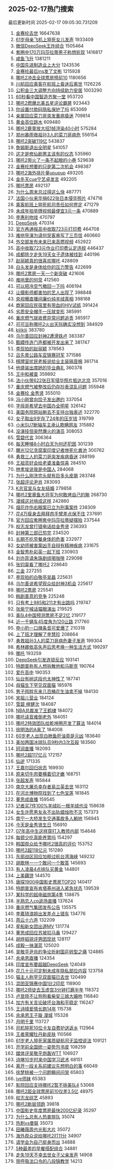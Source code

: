 ## 2025-02-17热门搜索 
最后更新时间 2025-02-17 09:05:30.731209 
1. [金赛纶去世](https://s.weibo.com/weibo?q=%23%E9%87%91%E8%B5%9B%E7%BA%B6%E5%8E%BB%E4%B8%96%23&t=31&band_rank=1&Refer=top) 16647638
1. [61岁母亲飞机上猝死女儿发声](https://s.weibo.com/weibo?q=%2361%E5%B2%81%E6%AF%8D%E4%BA%B2%E9%A3%9E%E6%9C%BA%E4%B8%8A%E7%8C%9D%E6%AD%BB%E5%A5%B3%E5%84%BF%E5%8F%91%E5%A3%B0%23&t=31&band_rank=1&Refer=top) 1933409
1. [微信DeepSeek王炸组合](https://s.weibo.com/weibo?q=%23%E5%BE%AE%E4%BF%A1DeepSeek%E7%8E%8B%E7%82%B8%E7%BB%84%E5%90%88%23&t=31&band_rank=2&Refer=top) 1505464
1. [套圈中170万玛莎拉蒂男子称想折现](https://s.weibo.com/weibo?q=%23%E5%A5%97%E5%9C%88%E4%B8%AD170%E4%B8%87%E7%8E%9B%E8%8E%8E%E6%8B%89%E8%92%82%E7%94%B7%E5%AD%90%E7%A7%B0%E6%83%B3%E6%8A%98%E7%8E%B0%23&t=31&band_rank=1&Refer=top) 1416817
1. [咸鱼飞升](https://s.weibo.com/weibo?q=%E5%92%B8%E9%B1%BC%E9%A3%9E%E5%8D%87&t=31&band_rank=2&Refer=top) 1381211
1. [中国先进制造业上大分](https://s.weibo.com/weibo?q=%23%E4%B8%AD%E5%9B%BD%E5%85%88%E8%BF%9B%E5%88%B6%E9%80%A0%E4%B8%9A%E4%B8%8A%E5%A4%A7%E5%88%86%23&t=31&band_rank=3&Refer=top) 1243536
1. [金赛纶最后ins发了文彬](https://s.weibo.com/weibo?q=%23%E9%87%91%E8%B5%9B%E7%BA%B6%E6%9C%80%E5%90%8Eins%E5%8F%91%E4%BA%86%E6%96%87%E5%BD%AC%23&t=31&band_rank=1&Refer=top) 1215928
1. [哪吒2冲击全球票房榜前10](https://s.weibo.com/weibo?q=%23%E5%93%AA%E5%90%922%E5%86%B2%E5%87%BB%E5%85%A8%E7%90%83%E7%A5%A8%E6%88%BF%E6%A6%9C%E5%89%8D10%23&t=31&band_rank=4&Refer=top) 1180656
1. [川航回应乘客在航班上昏迷后离世](https://s.weibo.com/weibo?q=%23%E5%B7%9D%E8%88%AA%E5%9B%9E%E5%BA%94%E4%B9%98%E5%AE%A2%E5%9C%A8%E8%88%AA%E7%8F%AD%E4%B8%8A%E6%98%8F%E8%BF%B7%E5%90%8E%E7%A6%BB%E4%B8%96%23&t=31&band_rank=2&Refer=top) 1126226
1. [公积金三大调整方向持续助力安居](https://s.weibo.com/weibo?q=%23%E5%85%AC%E7%A7%AF%E9%87%91%E4%B8%89%E5%A4%A7%E8%B0%83%E6%95%B4%E6%96%B9%E5%90%91%E6%8C%81%E7%BB%AD%E5%8A%A9%E5%8A%9B%E5%AE%89%E5%B1%85%23&t=31&band_rank=5&Refer=top) 1003290
1. [60秒看中国智造齐聚一堂](https://s.weibo.com/weibo?q=%2360%E7%A7%92%E7%9C%8B%E4%B8%AD%E5%9B%BD%E6%99%BA%E9%80%A0%E9%BD%90%E8%81%9A%E4%B8%80%E5%A0%82%23&t=31&band_rank=3&Refer=top) 953720
1. [哪吒2燃爆北美五星评论霸屏](https://s.weibo.com/weibo?q=%23%E5%93%AA%E5%90%922%E7%87%83%E7%88%86%E5%8C%97%E7%BE%8E%E4%BA%94%E6%98%9F%E8%AF%84%E8%AE%BA%E9%9C%B8%E5%B1%8F%23&t=31&band_rank=4&Refer=top) 923443
1. [你设置付款码隐私保护了吗](https://s.weibo.com/weibo?q=%23%E4%BD%A0%E8%AE%BE%E7%BD%AE%E4%BB%98%E6%AC%BE%E7%A0%81%E9%9A%90%E7%A7%81%E4%BF%9D%E6%8A%A4%E4%BA%86%E5%90%97%23&t=31&band_rank=5&Refer=top) 853069
1. [亲属回应菜刀哥突发重病昏迷](https://s.weibo.com/weibo?q=%23%E4%BA%B2%E5%B1%9E%E5%9B%9E%E5%BA%94%E8%8F%9C%E5%88%80%E5%93%A5%E7%AA%81%E5%8F%91%E9%87%8D%E7%97%85%E6%98%8F%E8%BF%B7%23&t=31&band_rank=4&Refer=top) 709814
1. [黄金高位跳水](https://s.weibo.com/weibo?q=%23%E9%BB%84%E9%87%91%E9%AB%98%E4%BD%8D%E8%B7%B3%E6%B0%B4%23&t=31&band_rank=5&Refer=top) 609480
1. [哪吒2鹿童放大招1帧渲染40小时](https://s.weibo.com/weibo?q=%23%E5%93%AA%E5%90%922%E9%B9%BF%E7%AB%A5%E6%94%BE%E5%A4%A7%E6%8B%9B1%E5%B8%A7%E6%B8%B2%E6%9F%9340%E5%B0%8F%E6%97%B6%23&t=31&band_rank=6&Refer=top) 575284
1. [郑州暴雨救祖孙3人的菜刀哥病危](https://s.weibo.com/weibo?q=%23%E9%83%91%E5%B7%9E%E6%9A%B4%E9%9B%A8%E6%95%91%E7%A5%96%E5%AD%993%E4%BA%BA%E7%9A%84%E8%8F%9C%E5%88%80%E5%93%A5%E7%97%85%E5%8D%B1%23&t=31&band_rank=6&Refer=top) 556154
1. [哪吒2突破119亿](https://s.weibo.com/weibo?q=%23%E5%93%AA%E5%90%922%E7%AA%81%E7%A0%B4119%E4%BA%BF%23&t=31&band_rank=7&Refer=top) 543837
1. [詹姆斯退出全明星](https://s.weibo.com/weibo?q=%23%E8%A9%B9%E5%A7%86%E6%96%AF%E9%80%80%E5%87%BA%E5%85%A8%E6%98%8E%E6%98%9F%23&t=31&band_rank=5&Refer=top) 541057
1. [这才是修仙剧男主该有的仪态](https://s.weibo.com/weibo?q=%E8%BF%99%E6%89%8D%E6%98%AF%E4%BF%AE%E4%BB%99%E5%89%A7%E7%94%B7%E4%B8%BB%E8%AF%A5%E6%9C%89%E7%9A%84%E4%BB%AA%E6%80%81&t=31&band_rank=8&Refer=top) 535960
1. [哪吒2带火了一条不起眼的小巷](https://s.weibo.com/weibo?q=%23%E5%93%AA%E5%90%922%E5%B8%A6%E7%81%AB%E4%BA%86%E4%B8%80%E6%9D%A1%E4%B8%8D%E8%B5%B7%E7%9C%BC%E7%9A%84%E5%B0%8F%E5%B7%B7%23&t=31&band_rank=33&Refer=top) 529638
1. [金赛纶想要的只是第二次机会](https://s.weibo.com/weibo?q=%23%E9%87%91%E8%B5%9B%E7%BA%B6%E6%83%B3%E8%A6%81%E7%9A%84%E5%8F%AA%E6%98%AF%E7%AC%AC%E4%BA%8C%E6%AC%A1%E6%9C%BA%E4%BC%9A%23&t=31&band_rank=9&Refer=top) 498387
1. [哪吒2海外排片量upupup](https://s.weibo.com/weibo?q=%23%E5%93%AA%E5%90%922%E6%B5%B7%E5%A4%96%E6%8E%92%E7%89%87%E9%87%8Fupupup%23&t=31&band_rank=7&Refer=top) 493205
1. [金冬天cue宁艺卓发言](https://s.weibo.com/weibo?q=%23%E9%87%91%E5%86%AC%E5%A4%A9cue%E5%AE%81%E8%89%BA%E5%8D%93%E5%8F%91%E8%A8%80%23&t=31&band_rank=7&Refer=top) 492205
1. [哪吒票房](https://s.weibo.com/weibo?q=%E5%93%AA%E5%90%92%E7%A5%A8%E6%88%BF&t=31&band_rank=8&Refer=top) 492137
1. [为什么周末总过得这么快](https://s.weibo.com/weibo?q=%23%E4%B8%BA%E4%BB%80%E4%B9%88%E5%91%A8%E6%9C%AB%E6%80%BB%E8%BF%87%E5%BE%97%E8%BF%99%E4%B9%88%E5%BF%AB%23&t=31&band_rank=9&Refer=top) 487771
1. [法国小伙来华捐622张日本侵华照片](https://s.weibo.com/weibo?q=%23%E6%B3%95%E5%9B%BD%E5%B0%8F%E4%BC%99%E6%9D%A5%E5%8D%8E%E6%8D%90622%E5%BC%A0%E6%97%A5%E6%9C%AC%E4%BE%B5%E5%8D%8E%E7%85%A7%E7%89%87%23&t=31&band_rank=16&Refer=top) 474716
1. [乘客航班上猝死航司责任如何界定](https://s.weibo.com/weibo?q=%23%E4%B9%98%E5%AE%A2%E8%88%AA%E7%8F%AD%E4%B8%8A%E7%8C%9D%E6%AD%BB%E8%88%AA%E5%8F%B8%E8%B4%A3%E4%BB%BB%E5%A6%82%E4%BD%95%E7%95%8C%E5%AE%9A%23&t=31&band_rank=10&Refer=top) 471279
1. [未成年拍举牌视频最便宜3元一条](https://s.weibo.com/weibo?q=%23%E6%9C%AA%E6%88%90%E5%B9%B4%E6%8B%8D%E4%B8%BE%E7%89%8C%E8%A7%86%E9%A2%91%E6%9C%80%E4%BE%BF%E5%AE%9C3%E5%85%83%E4%B8%80%E6%9D%A1%23&t=31&band_rank=11&Refer=top) 470889
1. [李惠利吻戏](https://s.weibo.com/weibo?q=%E6%9D%8E%E6%83%A0%E5%88%A9%E5%90%BB%E6%88%8F&t=31&band_rank=12&Refer=top) 470797
1. [DeepSeek](https://s.weibo.com/weibo?q=DeepSeek&t=31&band_rank=13&Refer=top) 470314
1. [官方再通报高中收取723元打印费](https://s.weibo.com/weibo?q=%23%E5%AE%98%E6%96%B9%E5%86%8D%E9%80%9A%E6%8A%A5%E9%AB%98%E4%B8%AD%E6%94%B6%E5%8F%96723%E5%85%83%E6%89%93%E5%8D%B0%E8%B4%B9%23&t=31&band_rank=14&Refer=top) 464708
1. [难哄导演为请何炅客串写了三页信](https://s.weibo.com/weibo?q=%23%E9%9A%BE%E5%93%84%E5%AF%BC%E6%BC%94%E4%B8%BA%E8%AF%B7%E4%BD%95%E7%82%85%E5%AE%A2%E4%B8%B2%E5%86%99%E4%BA%86%E4%B8%89%E9%A1%B5%E4%BF%A1%23&t=31&band_rank=18&Refer=top) 460660
1. [外交部发布未来已来高燃视频](https://s.weibo.com/weibo?q=%23%E5%A4%96%E4%BA%A4%E9%83%A8%E5%8F%91%E5%B8%83%E6%9C%AA%E6%9D%A5%E5%B7%B2%E6%9D%A5%E9%AB%98%E7%87%83%E8%A7%86%E9%A2%91%23&t=31&band_rank=10&Refer=top) 452922
1. [高中收取723元作业打印费认定违规](https://s.weibo.com/weibo?q=%23%E9%AB%98%E4%B8%AD%E6%94%B6%E5%8F%96723%E5%85%83%E4%BD%9C%E4%B8%9A%E6%89%93%E5%8D%B0%E8%B4%B9%E8%AE%A4%E5%AE%9A%E8%BF%9D%E8%A7%84%23&t=31&band_rank=16&Refer=top) 446437
1. [成都除夕走失19天女子遗体被找到](https://s.weibo.com/weibo?q=%23%E6%88%90%E9%83%BD%E9%99%A4%E5%A4%95%E8%B5%B0%E5%A4%B119%E5%A4%A9%E5%A5%B3%E5%AD%90%E9%81%97%E4%BD%93%E8%A2%AB%E6%89%BE%E5%88%B0%23&t=31&band_rank=11&Refer=top) 440196
1. [赵丽颖真的很喜欢哪吒](https://s.weibo.com/weibo?q=%23%E8%B5%B5%E4%B8%BD%E9%A2%96%E7%9C%9F%E7%9A%84%E5%BE%88%E5%96%9C%E6%AC%A2%E5%93%AA%E5%90%92%23&t=31&band_rank=12&Refer=top) 428809
1. [白头发是身体给你的压力警告](https://s.weibo.com/weibo?q=%23%E7%99%BD%E5%A4%B4%E5%8F%91%E6%98%AF%E8%BA%AB%E4%BD%93%E7%BB%99%E4%BD%A0%E7%9A%84%E5%8E%8B%E5%8A%9B%E8%AD%A6%E5%91%8A%23&t=31&band_rank=8&Refer=top) 422699
1. [哪吒2票房一天一个新突破](https://s.weibo.com/weibo?q=%E5%93%AA%E5%90%922%E7%A5%A8%E6%88%BF%E4%B8%80%E5%A4%A9%E4%B8%80%E4%B8%AA%E6%96%B0%E7%AA%81%E7%A0%B4&t=31&band_rank=13&Refer=top) 421606
1. [难哄里的何炅](https://s.weibo.com/weibo?q=%23%E9%9A%BE%E5%93%84%E9%87%8C%E7%9A%84%E4%BD%95%E7%82%85%23&t=31&band_rank=9&Refer=top) 412560
1. [可以把冷空气撤回一下吗](https://s.weibo.com/weibo?q=%23%E5%8F%AF%E4%BB%A5%E6%8A%8A%E5%86%B7%E7%A9%BA%E6%B0%94%E6%92%A4%E5%9B%9E%E4%B8%80%E4%B8%8B%E5%90%97%23&t=31&band_rank=10&Refer=top) 406194
1. [让摄影师都害怕的艺人出现了](https://s.weibo.com/weibo?q=%E8%AE%A9%E6%91%84%E5%BD%B1%E5%B8%88%E9%83%BD%E5%AE%B3%E6%80%95%E7%9A%84%E8%89%BA%E4%BA%BA%E5%87%BA%E7%8E%B0%E4%BA%86&t=31&band_rank=14&Refer=top) 398848
1. [央视曝直播间廉价纯羊绒真相](https://s.weibo.com/weibo?q=%23%E5%A4%AE%E8%A7%86%E6%9B%9D%E7%9B%B4%E6%92%AD%E9%97%B4%E5%BB%89%E4%BB%B7%E7%BA%AF%E7%BE%8A%E7%BB%92%E7%9C%9F%E7%9B%B8%23&t=31&band_rank=11&Refer=top) 398168
1. [商家回应民宿里有带血的HIV试纸](https://s.weibo.com/weibo?q=%23%E5%95%86%E5%AE%B6%E5%9B%9E%E5%BA%94%E6%B0%91%E5%AE%BF%E9%87%8C%E6%9C%89%E5%B8%A6%E8%A1%80%E7%9A%84HIV%E8%AF%95%E7%BA%B8%23&t=31&band_rank=12&Refer=top) 391424
1. [劣质安全帽手一压就变形](https://s.weibo.com/weibo?q=%23%E5%8A%A3%E8%B4%A8%E5%AE%89%E5%85%A8%E5%B8%BD%E6%89%8B%E4%B8%80%E5%8E%8B%E5%B0%B1%E5%8F%98%E5%BD%A2%23&t=31&band_rank=15&Refer=top) 385991
1. [重庆燃气就收费异常问题追责](https://s.weibo.com/weibo?q=%23%E9%87%8D%E5%BA%86%E7%87%83%E6%B0%94%E5%B0%B1%E6%94%B6%E8%B4%B9%E5%BC%82%E5%B8%B8%E9%97%AE%E9%A2%98%E8%BF%BD%E8%B4%A3%23&t=31&band_rank=10&Refer=top) 385917
1. [可可豆称哪吒2火出天际确实没想到](https://s.weibo.com/weibo?q=%23%E5%8F%AF%E5%8F%AF%E8%B1%86%E7%A7%B0%E5%93%AA%E5%90%922%E7%81%AB%E5%87%BA%E5%A4%A9%E9%99%85%E7%A1%AE%E5%AE%9E%E6%B2%A1%E6%83%B3%E5%88%B0%23&t=31&band_rank=11&Refer=top) 384929
1. [kiiikiii](https://s.weibo.com/weibo?q=kiiikiii&t=31&band_rank=16&Refer=top) 383780
1. [乌尔善回应封神2遭滑铁卢](https://s.weibo.com/weibo?q=%23%E4%B9%8C%E5%B0%94%E5%96%84%E5%9B%9E%E5%BA%94%E5%B0%81%E7%A5%9E2%E9%81%AD%E6%BB%91%E9%93%81%E5%8D%A2%23&t=31&band_rank=12&Refer=top) 383387
1. [甄嬛传连门声都被开发出来了](https://s.weibo.com/weibo?q=%E7%94%84%E5%AC%9B%E4%BC%A0%E8%BF%9E%E9%97%A8%E5%A3%B0%E9%83%BD%E8%A2%AB%E5%BC%80%E5%8F%91%E5%87%BA%E6%9D%A5%E4%BA%86&t=31&band_rank=13&Refer=top) 381747
1. [李现拍的赵丽颖](https://s.weibo.com/weibo?q=%23%E6%9D%8E%E7%8E%B0%E6%8B%8D%E7%9A%84%E8%B5%B5%E4%B8%BD%E9%A2%96%23&t=31&band_rank=13&Refer=top) 378563
1. [吕先景公路车亚锦赛冠军](https://s.weibo.com/weibo?q=%23%E5%90%95%E5%85%88%E6%99%AF%E5%85%AC%E8%B7%AF%E8%BD%A6%E4%BA%9A%E9%94%A6%E8%B5%9B%E5%86%A0%E5%86%9B%23&t=31&band_rank=14&Refer=top) 371586
1. [棋牌室扰民老板说给业主装隔音棉](https://s.weibo.com/weibo?q=%23%E6%A3%8B%E7%89%8C%E5%AE%A4%E6%89%B0%E6%B0%91%E8%80%81%E6%9D%BF%E8%AF%B4%E7%BB%99%E4%B8%9A%E4%B8%BB%E8%A3%85%E9%9A%94%E9%9F%B3%E6%A3%89%23&t=31&band_rank=15&Refer=top) 361714
1. [他盛装出席她的毕业典礼](https://s.weibo.com/weibo?q=%E4%BB%96%E7%9B%9B%E8%A3%85%E5%87%BA%E5%B8%AD%E5%A5%B9%E7%9A%84%E6%AF%95%E4%B8%9A%E5%85%B8%E7%A4%BC&t=31&band_rank=16&Refer=top) 360378
1. [王中和被查](https://s.weibo.com/weibo?q=%23%E7%8E%8B%E4%B8%AD%E5%92%8C%E8%A2%AB%E6%9F%A5%23&t=31&band_rank=14&Refer=top) 359892
1. [法小伙带622张日军侵华照片抵达北京](https://s.weibo.com/weibo?q=%23%E6%B3%95%E5%B0%8F%E4%BC%99%E5%B8%A6622%E5%BC%A0%E6%97%A5%E5%86%9B%E4%BE%B5%E5%8D%8E%E7%85%A7%E7%89%87%E6%8A%B5%E8%BE%BE%E5%8C%97%E4%BA%AC%23&t=31&band_rank=17&Refer=top) 357016
1. [重庆燃气被整改后仍存抄表混乱问题](https://s.weibo.com/weibo?q=%23%E9%87%8D%E5%BA%86%E7%87%83%E6%B0%94%E8%A2%AB%E6%95%B4%E6%94%B9%E5%90%8E%E4%BB%8D%E5%AD%98%E6%8A%84%E8%A1%A8%E6%B7%B7%E4%B9%B1%E9%97%AE%E9%A2%98%23&t=31&band_rank=15&Refer=top) 355948
1. [金赛纶 金秀贤](https://s.weibo.com/weibo?q=%E9%87%91%E8%B5%9B%E7%BA%B6%20%E9%87%91%E7%A7%80%E8%B4%A4&t=31&band_rank=16&Refer=top) 355010
1. [冯小刚曾向饺子发出邀约](https://s.weibo.com/weibo?q=%23%E5%86%AF%E5%B0%8F%E5%88%9A%E6%9B%BE%E5%90%91%E9%A5%BA%E5%AD%90%E5%8F%91%E5%87%BA%E9%82%80%E7%BA%A6%23&t=31&band_rank=22&Refer=top) 337054
1. [字母哥希望去中国办全明星](https://s.weibo.com/weibo?q=%23%E5%AD%97%E6%AF%8D%E5%93%A5%E5%B8%8C%E6%9C%9B%E5%8E%BB%E4%B8%AD%E5%9B%BD%E5%8A%9E%E5%85%A8%E6%98%8E%E6%98%9F%23&t=31&band_rank=20&Refer=top) 326142
1. [美国务院网站删去不支持台独表述](https://s.weibo.com/weibo?q=%23%E7%BE%8E%E5%9B%BD%E5%8A%A1%E9%99%A2%E7%BD%91%E7%AB%99%E5%88%A0%E5%8E%BB%E4%B8%8D%E6%94%AF%E6%8C%81%E5%8F%B0%E7%8B%AC%E8%A1%A8%E8%BF%B0%23&t=31&band_rank=1&Refer=top) 322770
1. [女子取出9岁存了24年的压岁钱](https://s.weibo.com/weibo?q=%23%E5%A5%B3%E5%AD%90%E5%8F%96%E5%87%BA9%E5%B2%81%E5%AD%98%E4%BA%8624%E5%B9%B4%E7%9A%84%E5%8E%8B%E5%B2%81%E9%92%B1%23&t=31&band_rank=21&Refer=top) 319799
1. [小米SU7断轴车主承认欺瞒网友](https://s.weibo.com/weibo?q=%23%E5%B0%8F%E7%B1%B3SU7%E6%96%AD%E8%BD%B4%E8%BD%A6%E4%B8%BB%E6%89%BF%E8%AE%A4%E6%AC%BA%E7%9E%92%E7%BD%91%E5%8F%8B%23&t=31&band_rank=17&Refer=top) 315882
1. [没演技但突然爆火的演员](https://s.weibo.com/weibo?q=%23%E6%B2%A1%E6%BC%94%E6%8A%80%E4%BD%86%E7%AA%81%E7%84%B6%E7%88%86%E7%81%AB%E7%9A%84%E6%BC%94%E5%91%98%23&t=31&band_rank=22&Refer=top) 308053
1. [雪碧代言](https://s.weibo.com/weibo?q=%E9%9B%AA%E7%A2%A7%E4%BB%A3%E8%A8%80&t=31&band_rank=17&Refer=top) 306364
1. [每天睡够8小时白天为何还犯困](https://s.weibo.com/weibo?q=%23%E6%AF%8F%E5%A4%A9%E7%9D%A1%E5%A4%9F8%E5%B0%8F%E6%97%B6%E7%99%BD%E5%A4%A9%E4%B8%BA%E4%BD%95%E8%BF%98%E7%8A%AF%E5%9B%B0%23&t=31&band_rank=25&Refer=top) 301239
1. [曝光12亿贪腐案印度记者惨死化粪池](https://s.weibo.com/weibo?q=%23%E6%9B%9D%E5%85%8912%E4%BA%BF%E8%B4%AA%E8%85%90%E6%A1%88%E5%8D%B0%E5%BA%A6%E8%AE%B0%E8%80%85%E6%83%A8%E6%AD%BB%E5%8C%96%E7%B2%AA%E6%B1%A0%23&t=31&band_rank=22&Refer=top) 300762
1. [勇救三人的菜刀哥突发疾病昏迷](https://s.weibo.com/weibo?q=%23%E5%8B%87%E6%95%91%E4%B8%89%E4%BA%BA%E7%9A%84%E8%8F%9C%E5%88%80%E5%93%A5%E7%AA%81%E5%8F%91%E7%96%BE%E7%97%85%E6%98%8F%E8%BF%B7%23&t=31&band_rank=19&Refer=top) 288199
1. [王祖蓝好会给老婆准备惊喜](https://s.weibo.com/weibo?q=%E7%8E%8B%E7%A5%96%E8%93%9D%E5%A5%BD%E4%BC%9A%E7%BB%99%E8%80%81%E5%A9%86%E5%87%86%E5%A4%87%E6%83%8A%E5%96%9C&t=31&band_rank=20&Refer=top) 284510
1. [林孝埈说我是中国人](https://s.weibo.com/weibo?q=%23%E6%9E%97%E5%AD%9D%E5%9F%88%E8%AF%B4%E6%88%91%E6%98%AF%E4%B8%AD%E5%9B%BD%E4%BA%BA%23&t=31&band_rank=21&Refer=top) 284068
1. [为什么刚洗完头就有巨多头皮屑](https://s.weibo.com/weibo?q=%23%E4%B8%BA%E4%BB%80%E4%B9%88%E5%88%9A%E6%B4%97%E5%AE%8C%E5%A4%B4%E5%B0%B1%E6%9C%89%E5%B7%A8%E5%A4%9A%E5%A4%B4%E7%9A%AE%E5%B1%91%23&t=31&band_rank=22&Refer=top) 283748
1. [张超评论尹肖](https://s.weibo.com/weibo?q=%23%E5%BC%A0%E8%B6%85%E8%AF%84%E8%AE%BA%E5%B0%B9%E8%82%96%23&t=31&band_rank=23&Refer=top) 283093
1. [K总官宣与女友结婚](https://s.weibo.com/weibo?q=%23K%E6%80%BB%E5%AE%98%E5%AE%A3%E4%B8%8E%E5%A5%B3%E5%8F%8B%E7%BB%93%E5%A9%9A%23&t=31&band_rank=2&Refer=top) 279858
1. [哪吒2里章鱼大将军为何敢烤自己的腕](https://s.weibo.com/weibo?q=%23%E5%93%AA%E5%90%922%E9%87%8C%E7%AB%A0%E9%B1%BC%E5%A4%A7%E5%B0%86%E5%86%9B%E4%B8%BA%E4%BD%95%E6%95%A2%E7%83%A4%E8%87%AA%E5%B7%B1%E7%9A%84%E8%85%95%23&t=31&band_rank=26&Refer=top) 268730
1. [漫城这对啃成这样](https://s.weibo.com/weibo?q=%E6%BC%AB%E5%9F%8E%E8%BF%99%E5%AF%B9%E5%95%83%E6%88%90%E8%BF%99%E6%A0%B7&t=31&band_rank=24&Refer=top) 242860
1. [烟花炸伤右眼案已立为刑事案件](https://s.weibo.com/weibo?q=%23%E7%83%9F%E8%8A%B1%E7%82%B8%E4%BC%A4%E5%8F%B3%E7%9C%BC%E6%A1%88%E5%B7%B2%E7%AB%8B%E4%B8%BA%E5%88%91%E4%BA%8B%E6%A1%88%E4%BB%B6%23&t=31&band_rank=18&Refer=top) 238309
1. [花4万瘦身去拜拜肉手臂差点保不住](https://s.weibo.com/weibo?q=%23%E8%8A%B14%E4%B8%87%E7%98%A6%E8%BA%AB%E5%8E%BB%E6%8B%9C%E6%8B%9C%E8%82%89%E6%89%8B%E8%87%82%E5%B7%AE%E7%82%B9%E4%BF%9D%E4%B8%8D%E4%BD%8F%23&t=31&band_rank=30&Refer=top) 237691
1. [官方回应套圈套中玛莎拉蒂疑摆拍](https://s.weibo.com/weibo?q=%23%E5%AE%98%E6%96%B9%E5%9B%9E%E5%BA%94%E5%A5%97%E5%9C%88%E5%A5%97%E4%B8%AD%E7%8E%9B%E8%8E%8E%E6%8B%89%E8%92%82%E7%96%91%E6%91%86%E6%8B%8D%23&t=31&band_rank=20&Refer=top) 237544
1. [权志龙曾打错电话给金秀贤](https://s.weibo.com/weibo?q=%23%E6%9D%83%E5%BF%97%E9%BE%99%E6%9B%BE%E6%89%93%E9%94%99%E7%94%B5%E8%AF%9D%E7%BB%99%E9%87%91%E7%A7%80%E8%B4%A4%23&t=31&band_rank=21&Refer=top) 236393
1. [封神第三部已剪完](https://s.weibo.com/weibo?q=%23%E5%B0%81%E7%A5%9E%E7%AC%AC%E4%B8%89%E9%83%A8%E5%B7%B2%E5%89%AA%E5%AE%8C%23&t=31&band_rank=23&Refer=top) 234520
1. [长期不吃早餐身体的危害](https://s.weibo.com/weibo?q=%E9%95%BF%E6%9C%9F%E4%B8%8D%E5%90%83%E6%97%A9%E9%A4%90%E8%BA%AB%E4%BD%93%E7%9A%84%E5%8D%B1%E5%AE%B3&t=31&band_rank=24&Refer=top) 232977
1. [女幼师被害案凶手自辩有精神疾病](https://s.weibo.com/weibo?q=%23%E5%A5%B3%E5%B9%BC%E5%B8%88%E8%A2%AB%E5%AE%B3%E6%A1%88%E5%87%B6%E6%89%8B%E8%87%AA%E8%BE%A9%E6%9C%89%E7%B2%BE%E7%A5%9E%E7%96%BE%E7%97%85%23&t=31&band_rank=25&Refer=top) 231675
1. [金智秀朴彩英一起下班](https://s.weibo.com/weibo?q=%23%E9%87%91%E6%99%BA%E7%A7%80%E6%9C%B4%E5%BD%A9%E8%8B%B1%E4%B8%80%E8%B5%B7%E4%B8%8B%E7%8F%AD%23&t=31&band_rank=26&Refer=top) 230903
1. [刘亦菲请朱珠剧组喝咖啡](https://s.weibo.com/weibo?q=%23%E5%88%98%E4%BA%A6%E8%8F%B2%E8%AF%B7%E6%9C%B1%E7%8F%A0%E5%89%A7%E7%BB%84%E5%96%9D%E5%92%96%E5%95%A1%23&t=31&band_rank=28&Refer=top) 229098
1. [张钧甯看了哪吒2](https://s.weibo.com/weibo?q=%23%E5%BC%A0%E9%92%A7%E7%94%AF%E7%9C%8B%E4%BA%86%E5%93%AA%E5%90%922%23&t=31&band_rank=29&Refer=top) 228640
1. [三金](https://s.weibo.com/weibo?q=%E4%B8%89%E9%87%91&t=31&band_rank=30&Refer=top) 227255
1. [李现拍的白敬亭吴磊](https://s.weibo.com/weibo?q=%23%E6%9D%8E%E7%8E%B0%E6%8B%8D%E7%9A%84%E7%99%BD%E6%95%AC%E4%BA%AD%E5%90%B4%E7%A3%8A%23&t=31&band_rank=32&Refer=top) 225631
1. [乌尔善说希望观众给封神3机会](https://s.weibo.com/weibo?q=%23%E4%B9%8C%E5%B0%94%E5%96%84%E8%AF%B4%E5%B8%8C%E6%9C%9B%E8%A7%82%E4%BC%97%E7%BB%99%E5%B0%81%E7%A5%9E3%E6%9C%BA%E4%BC%9A%23&t=31&band_rank=25&Refer=top) 225617
1. [哪吒2票房](https://s.weibo.com/weibo?q=%E5%93%AA%E5%90%922%E7%A5%A8%E6%88%BF&t=31&band_rank=26&Refer=top) 225541
1. [韩剧善意的竞争](https://s.weibo.com/weibo?q=%23%E9%9F%A9%E5%89%A7%E5%96%84%E6%84%8F%E7%9A%84%E7%AB%9E%E4%BA%89%23&t=31&band_rank=27&Refer=top) 225248
1. [只有考上985和211才有出路吗](https://s.weibo.com/weibo?q=%23%E5%8F%AA%E6%9C%89%E8%80%83%E4%B8%8A985%E5%92%8C211%E6%89%8D%E6%9C%89%E5%87%BA%E8%B7%AF%E5%90%97%23&t=31&band_rank=33&Refer=top) 219747
1. [张紫宁喊话猫眼演出](https://s.weibo.com/weibo?q=%23%E5%BC%A0%E7%B4%AB%E5%AE%81%E5%96%8A%E8%AF%9D%E7%8C%AB%E7%9C%BC%E6%BC%94%E5%87%BA%23&t=31&band_rank=34&Refer=top) 219525
1. [美队4中国预测票房不足2亿](https://s.weibo.com/weibo?q=%23%E7%BE%8E%E9%98%9F4%E4%B8%AD%E5%9B%BD%E9%A2%84%E6%B5%8B%E7%A5%A8%E6%88%BF%E4%B8%8D%E8%B6%B32%E4%BA%BF%23&t=31&band_rank=28&Refer=top) 219177
1. [近一千辆车45度角为120让路](https://s.weibo.com/weibo?q=%23%E8%BF%91%E4%B8%80%E5%8D%83%E8%BE%86%E8%BD%A645%E5%BA%A6%E8%A7%92%E4%B8%BA120%E8%AE%A9%E8%B7%AF%23&t=31&band_rank=29&Refer=top) 217760
1. [申小豹一口辣条音可爱爆了](https://s.weibo.com/weibo?q=%23%E7%94%B3%E5%B0%8F%E8%B1%B9%E4%B8%80%E5%8F%A3%E8%BE%A3%E6%9D%A1%E9%9F%B3%E5%8F%AF%E7%88%B1%E7%88%86%E4%BA%86%23&t=31&band_rank=27&Refer=top) 210318
1. [上了班才理解了李慧珍](https://s.weibo.com/weibo?q=%E4%B8%8A%E4%BA%86%E7%8F%AD%E6%89%8D%E7%90%86%E8%A7%A3%E4%BA%86%E6%9D%8E%E6%85%A7%E7%8F%8D&t=31&band_rank=36&Refer=top) 208664
1. [勇救祖孙3人的菜刀哥病危妻子发声](https://s.weibo.com/weibo?q=%23%E5%8B%87%E6%95%91%E7%A5%96%E5%AD%993%E4%BA%BA%E7%9A%84%E8%8F%9C%E5%88%80%E5%93%A5%E7%97%85%E5%8D%B1%E5%A6%BB%E5%AD%90%E5%8F%91%E5%A3%B0%23&t=31&band_rank=28&Refer=top) 199304
1. [希林娜依高失声后思考换一种生活方式](https://s.weibo.com/weibo?q=%E5%B8%8C%E6%9E%97%E5%A8%9C%E4%BE%9D%E9%AB%98%E5%A4%B1%E5%A3%B0%E5%90%8E%E6%80%9D%E8%80%83%E6%8D%A2%E4%B8%80%E7%A7%8D%E7%94%9F%E6%B4%BB%E6%96%B9%E5%BC%8F&t=31&band_rank=29&Refer=top) 199297
1. [哪吒](https://s.weibo.com/weibo?q=%E5%93%AA%E5%90%92&t=31&band_rank=32&Refer=top) 193259
1. [DeepSeek引发连锁反应](https://s.weibo.com/weibo?q=%23DeepSeek%E5%BC%95%E5%8F%91%E8%BF%9E%E9%94%81%E5%8F%8D%E5%BA%94%23&t=31&band_rank=31&Refer=top) 193141
1. [特朗普称有人想拆散他和马斯克](https://s.weibo.com/weibo?q=%23%E7%89%B9%E6%9C%97%E6%99%AE%E7%A7%B0%E6%9C%89%E4%BA%BA%E6%83%B3%E6%8B%86%E6%95%A3%E4%BB%96%E5%92%8C%E9%A9%AC%E6%96%AF%E5%85%8B%23&t=31&band_rank=19&Refer=top) 190764
1. [爱在高中](https://s.weibo.com/weibo?q=%E7%88%B1%E5%9C%A8%E9%AB%98%E4%B8%AD&t=31&band_rank=37&Refer=top) 190353
1. [仙台有树这段也太神性了](https://s.weibo.com/weibo?q=%E4%BB%99%E5%8F%B0%E6%9C%89%E6%A0%91%E8%BF%99%E6%AE%B5%E4%B9%9F%E5%A4%AA%E7%A5%9E%E6%80%A7%E4%BA%86&t=31&band_rank=38&Refer=top) 187741
1. [母猫生下罕见双面猫](https://s.weibo.com/weibo?q=%23%E6%AF%8D%E7%8C%AB%E7%94%9F%E4%B8%8B%E7%BD%95%E8%A7%81%E5%8F%8C%E9%9D%A2%E7%8C%AB%23&t=31&band_rank=32&Refer=top) 185976
1. [男子囤胖东来几百桶花生油卖不掉](https://s.weibo.com/weibo?q=%23%E7%94%B7%E5%AD%90%E5%9B%A4%E8%83%96%E4%B8%9C%E6%9D%A5%E5%87%A0%E7%99%BE%E6%A1%B6%E8%8A%B1%E7%94%9F%E6%B2%B9%E5%8D%96%E4%B8%8D%E6%8E%89%23&t=31&band_rank=42&Refer=top) 184130
1. [宋祖儿营业](https://s.weibo.com/weibo?q=%E5%AE%8B%E7%A5%96%E5%84%BF%E8%90%A5%E4%B8%9A&t=31&band_rank=21&Refer=top) 184124
1. [雪碧 檀健次](https://s.weibo.com/weibo?q=%E9%9B%AA%E7%A2%A7%20%E6%AA%80%E5%81%A5%E6%AC%A1&t=31&band_rank=24&Refer=top) 184087
1. [NBA总裁发了王鹤棣](https://s.weibo.com/weibo?q=%23NBA%E6%80%BB%E8%A3%81%E5%8F%91%E4%BA%86%E7%8E%8B%E9%B9%A4%E6%A3%A3%23&t=31&band_rank=26&Refer=top) 184072
1. [哪吒读音难倒老外](https://s.weibo.com/weibo?q=%23%E5%93%AA%E5%90%92%E8%AF%BB%E9%9F%B3%E9%9A%BE%E5%80%92%E8%80%81%E5%A4%96%23&t=31&band_rank=28&Refer=top) 184051
1. [哪吒2特效团队给乾坤圈开发了算法](https://s.weibo.com/weibo?q=%23%E5%93%AA%E5%90%922%E7%89%B9%E6%95%88%E5%9B%A2%E9%98%9F%E7%BB%99%E4%B9%BE%E5%9D%A4%E5%9C%88%E5%BC%80%E5%8F%91%E4%BA%86%E7%AE%97%E6%B3%95%23&t=31&band_rank=31&Refer=top) 184014
1. [徐明浩的A来了](https://s.weibo.com/weibo?q=%E5%BE%90%E6%98%8E%E6%B5%A9%E7%9A%84A%E6%9D%A5%E4%BA%86&t=31&band_rank=32&Refer=top) 184008
1. [60岁老人出现白肺鱼肝油竟是元凶](https://s.weibo.com/weibo?q=%2360%E5%B2%81%E8%80%81%E4%BA%BA%E5%87%BA%E7%8E%B0%E7%99%BD%E8%82%BA%E9%B1%BC%E8%82%9D%E6%B2%B9%E7%AB%9F%E6%98%AF%E5%85%83%E5%87%B6%23&t=31&band_rank=34&Refer=top) 183640
1. [美加两国冰球队员9秒内3次互殴](https://s.weibo.com/weibo?q=%23%E7%BE%8E%E5%8A%A0%E4%B8%A4%E5%9B%BD%E5%86%B0%E7%90%83%E9%98%9F%E5%91%989%E7%A7%92%E5%86%853%E6%AC%A1%E4%BA%92%E6%AE%B4%23&t=31&band_rank=35&Refer=top) 183560
1. [珂润直播](https://s.weibo.com/weibo?q=%E7%8F%82%E6%B6%A6%E7%9B%B4%E6%92%AD&t=31&band_rank=39&Refer=top) 182093
1. [哪吒2超117亿元](https://s.weibo.com/weibo?q=%23%E5%93%AA%E5%90%922%E8%B6%85117%E4%BA%BF%E5%85%83%23&t=31&band_rank=33&Refer=top) 172157
1. [仙逆](https://s.weibo.com/weibo?q=%E4%BB%99%E9%80%86&t=31&band_rank=41&Refer=top) 171335
1. [王嘉尔回归状态](https://s.weibo.com/weibo?q=%E7%8E%8B%E5%98%89%E5%B0%94%E5%9B%9E%E5%BD%92%E7%8A%B6%E6%80%81&t=31&band_rank=37&Refer=top) 169930
1. [原来切牛肉要横着切才嫩](https://s.weibo.com/weibo?q=%23%E5%8E%9F%E6%9D%A5%E5%88%87%E7%89%9B%E8%82%89%E8%A6%81%E6%A8%AA%E7%9D%80%E5%88%87%E6%89%8D%E5%AB%A9%23&t=31&band_rank=34&Refer=top) 168751
1. [张超发声](https://s.weibo.com/weibo?q=%23%E5%BC%A0%E8%B6%85%E5%8F%91%E5%A3%B0%23&t=31&band_rank=35&Refer=top) 165844
1. [南京大屠杀幸存者易兰英去世](https://s.weibo.com/weibo?q=%23%E5%8D%97%E4%BA%AC%E5%A4%A7%E5%B1%A0%E6%9D%80%E5%B9%B8%E5%AD%98%E8%80%85%E6%98%93%E5%85%B0%E8%8B%B1%E5%8E%BB%E4%B8%96%23&t=31&band_rank=36&Refer=top) 163112
1. [在河北博物院找到了七色宝莲](https://s.weibo.com/weibo?q=%23%E5%9C%A8%E6%B2%B3%E5%8C%97%E5%8D%9A%E7%89%A9%E9%99%A2%E6%89%BE%E5%88%B0%E4%BA%86%E4%B8%83%E8%89%B2%E5%AE%9D%E8%8E%B2%23&t=31&band_rank=36&Refer=top) 161845
1. [董思成直播](https://s.weibo.com/weibo?q=%E8%91%A3%E6%80%9D%E6%88%90%E7%9B%B4%E6%92%AD&t=31&band_rank=43&Refer=top) 159545
1. [记者买7件100%羊绒衫一根羊绒也没](https://s.weibo.com/weibo?q=%23%E8%AE%B0%E8%80%85%E4%B9%B07%E4%BB%B6100%25%E7%BE%8A%E7%BB%92%E8%A1%AB%E4%B8%80%E6%A0%B9%E7%BE%8A%E7%BB%92%E4%B9%9F%E6%B2%A1%23&t=31&band_rank=37&Refer=top) 158638
1. [女生许愿男友永不出轨蜡烛吹不灭](https://s.weibo.com/weibo?q=%23%E5%A5%B3%E7%94%9F%E8%AE%B8%E6%84%BF%E7%94%B7%E5%8F%8B%E6%B0%B8%E4%B8%8D%E5%87%BA%E8%BD%A8%E8%9C%A1%E7%83%9B%E5%90%B9%E4%B8%8D%E7%81%AD%23&t=31&band_rank=44&Refer=top) 157373
1. [南宁一大桥发生交通事故多人躺地](https://s.weibo.com/weibo?q=%23%E5%8D%97%E5%AE%81%E4%B8%80%E5%A4%A7%E6%A1%A5%E5%8F%91%E7%94%9F%E4%BA%A4%E9%80%9A%E4%BA%8B%E6%95%85%E5%A4%9A%E4%BA%BA%E8%BA%BA%E5%9C%B0%23&t=31&band_rank=38&Refer=top) 156945
1. [今天是金秀贤生日](https://s.weibo.com/weibo?q=%23%E4%BB%8A%E5%A4%A9%E6%98%AF%E9%87%91%E7%A7%80%E8%B4%A4%E7%94%9F%E6%97%A5%23&t=31&band_rank=38&Refer=top) 156910
1. [07年高中生这样穿打入教师内部](https://s.weibo.com/weibo?q=07%E5%B9%B4%E9%AB%98%E4%B8%AD%E7%94%9F%E8%BF%99%E6%A0%B7%E7%A9%BF%E6%89%93%E5%85%A5%E6%95%99%E5%B8%88%E5%86%85%E9%83%A8&t=31&band_rank=37&Refer=top) 154648
1. [每顿少吃真能养胃吗](https://s.weibo.com/weibo?q=%23%E6%AF%8F%E9%A1%BF%E5%B0%91%E5%90%83%E7%9C%9F%E8%83%BD%E5%85%BB%E8%83%83%E5%90%97%23&t=31&band_rank=45&Refer=top) 154297
1. [韩国观众给予哪吒2很高的评价](https://s.weibo.com/weibo?q=%23%E9%9F%A9%E5%9B%BD%E8%A7%82%E4%BC%97%E7%BB%99%E4%BA%88%E5%93%AA%E5%90%922%E5%BE%88%E9%AB%98%E7%9A%84%E8%AF%84%E4%BB%B7%23&t=31&band_rank=46&Refer=top) 153752
1. [哪吒2超118亿元](https://s.weibo.com/weibo?q=%23%E5%93%AA%E5%90%922%E8%B6%85118%E4%BA%BF%E5%85%83%23&t=31&band_rank=47&Refer=top) 151280
1. [东部战区回应加舰过航台湾海峡](https://s.weibo.com/weibo?q=%23%E4%B8%9C%E9%83%A8%E6%88%98%E5%8C%BA%E5%9B%9E%E5%BA%94%E5%8A%A0%E8%88%B0%E8%BF%87%E8%88%AA%E5%8F%B0%E6%B9%BE%E6%B5%B7%E5%B3%A1%23&t=31&band_rank=38&Refer=top) 149232
1. [胡歌林一一个敢问一个敢答](https://s.weibo.com/weibo?q=%E8%83%A1%E6%AD%8C%E6%9E%97%E4%B8%80%E4%B8%80%E4%B8%AA%E6%95%A2%E9%97%AE%E4%B8%80%E4%B8%AA%E6%95%A2%E7%AD%94&t=31&band_rank=39&Refer=top) 145693
1. [有人凌晨4点排队买黄金](https://s.weibo.com/weibo?q=%23%E6%9C%89%E4%BA%BA%E5%87%8C%E6%99%A84%E7%82%B9%E6%8E%92%E9%98%9F%E4%B9%B0%E9%BB%84%E9%87%91%23&t=31&band_rank=40&Refer=top) 144801
1. [上美藕饼](https://s.weibo.com/weibo?q=%E4%B8%8A%E7%BE%8E%E8%97%95%E9%A5%BC&t=31&band_rank=41&Refer=top) 144570
1. [唐探1900中国影史票房TOP20](https://s.weibo.com/weibo?q=%23%E5%94%90%E6%8E%A21900%E4%B8%AD%E5%9B%BD%E5%BD%B1%E5%8F%B2%E7%A5%A8%E6%88%BFTOP20%23&t=31&band_rank=25&Refer=top) 140417
1. [特朗普宣布肯塔基州进入紧急状态](https://s.weibo.com/weibo?q=%23%E7%89%B9%E6%9C%97%E6%99%AE%E5%AE%A3%E5%B8%83%E8%82%AF%E5%A1%94%E5%9F%BA%E5%B7%9E%E8%BF%9B%E5%85%A5%E7%B4%A7%E6%80%A5%E7%8A%B6%E6%80%81%23&t=31&band_rank=40&Refer=top) 139539
1. [某科学的超电磁炮第4季](https://s.weibo.com/weibo?q=%E6%9F%90%E7%A7%91%E5%AD%A6%E7%9A%84%E8%B6%85%E7%94%B5%E7%A3%81%E7%82%AE%E7%AC%AC4%E5%AD%A3&t=31&band_rank=39&Refer=top) 138875
1. [半熟恋人cp返场直播](https://s.weibo.com/weibo?q=%23%E5%8D%8A%E7%86%9F%E6%81%8B%E4%BA%BAcp%E8%BF%94%E5%9C%BA%E7%9B%B4%E6%92%AD%23&t=31&band_rank=49&Refer=top) 137624
1. [重庆燃气集团发布公告](https://s.weibo.com/weibo?q=%23%E9%87%8D%E5%BA%86%E7%87%83%E6%B0%94%E9%9B%86%E5%9B%A2%E5%8F%91%E5%B8%83%E5%85%AC%E5%91%8A%23&t=31&band_rank=50&Refer=top) 135575
1. [李嘉琦浪姐出发差点上错车](https://s.weibo.com/weibo?q=%E6%9D%8E%E5%98%89%E7%90%A6%E6%B5%AA%E5%A7%90%E5%87%BA%E5%8F%91%E5%B7%AE%E7%82%B9%E4%B8%8A%E9%94%99%E8%BD%A6&t=31&band_rank=42&Refer=top) 134776
1. [燕云十六声](https://s.weibo.com/weibo?q=%E7%87%95%E4%BA%91%E5%8D%81%E5%85%AD%E5%A3%B0&t=31&band_rank=41&Refer=top) 132209
1. [星船新女团出道MV](https://s.weibo.com/weibo?q=%23%E6%98%9F%E8%88%B9%E6%96%B0%E5%A5%B3%E5%9B%A2%E5%87%BA%E9%81%93MV%23&t=31&band_rank=41&Refer=top) 131774
1. [董思成回应苏坡扣马鼻](https://s.weibo.com/weibo?q=%23%E8%91%A3%E6%80%9D%E6%88%90%E5%9B%9E%E5%BA%94%E8%8B%8F%E5%9D%A1%E6%89%A3%E9%A9%AC%E9%BC%BB%23&t=31&band_rank=43&Refer=top) 129427
1. [胡烨韬锐评男团现状](https://s.weibo.com/weibo?q=%E8%83%A1%E7%83%A8%E9%9F%AC%E9%94%90%E8%AF%84%E7%94%B7%E5%9B%A2%E7%8E%B0%E7%8A%B6&t=31&band_rank=44&Refer=top) 128117
1. [成毅一抹湛蓝](https://s.weibo.com/weibo?q=%23%E6%88%90%E6%AF%85%E4%B8%80%E6%8A%B9%E6%B9%9B%E8%93%9D%23&t=31&band_rank=45&Refer=top) 125020
1. [吴敬平尹肖的争论折射国乒转型之痛](https://s.weibo.com/weibo?q=%23%E5%90%B4%E6%95%AC%E5%B9%B3%E5%B0%B9%E8%82%96%E7%9A%84%E4%BA%89%E8%AE%BA%E6%8A%98%E5%B0%84%E5%9B%BD%E4%B9%92%E8%BD%AC%E5%9E%8B%E4%B9%8B%E7%97%9B%23&t=31&band_rank=46&Refer=top) 124885
1. [余承恩直播](https://s.weibo.com/weibo?q=%E4%BD%99%E6%89%BF%E6%81%A9%E7%9B%B4%E6%92%AD&t=31&band_rank=47&Refer=top) 124354
1. [印度宣布要超越DeepSeek](https://s.weibo.com/weibo?q=%23%E5%8D%B0%E5%BA%A6%E5%AE%A3%E5%B8%83%E8%A6%81%E8%B6%85%E8%B6%8ADeepSeek%23&t=31&band_rank=48&Refer=top) 124049
1. [花几十元可定制未成年隐私部位内容](https://s.weibo.com/weibo?q=%23%E8%8A%B1%E5%87%A0%E5%8D%81%E5%85%83%E5%8F%AF%E5%AE%9A%E5%88%B6%E6%9C%AA%E6%88%90%E5%B9%B4%E9%9A%90%E7%A7%81%E9%83%A8%E4%BD%8D%E5%86%85%E5%AE%B9%23&t=31&band_rank=43&Refer=top) 123758
1. [猫主人称罕见双面猫已去世](https://s.weibo.com/weibo?q=%23%E7%8C%AB%E4%B8%BB%E4%BA%BA%E7%A7%B0%E7%BD%95%E8%A7%81%E5%8F%8C%E9%9D%A2%E7%8C%AB%E5%B7%B2%E5%8E%BB%E4%B8%96%23&t=31&band_rank=43&Refer=top) 120499
1. [混团亚锦赛中国1比2印尼](https://s.weibo.com/weibo?q=%23%E6%B7%B7%E5%9B%A2%E4%BA%9A%E9%94%A6%E8%B5%9B%E4%B8%AD%E5%9B%BD1%E6%AF%942%E5%8D%B0%E5%B0%BC%23&t=31&band_rank=44&Refer=top) 118900
1. [哪吒2师徒去玉虚宫3分钟打磨半年](https://s.weibo.com/weibo?q=%23%E5%93%AA%E5%90%922%E5%B8%88%E5%BE%92%E5%8E%BB%E7%8E%89%E8%99%9A%E5%AE%AB3%E5%88%86%E9%92%9F%E6%89%93%E7%A3%A8%E5%8D%8A%E5%B9%B4%23&t=31&band_rank=45&Refer=top) 118372
1. [卢昱晓不让狗狗看柴安三娘大婚吻](https://s.weibo.com/weibo?q=%E5%8D%A2%E6%98%B1%E6%99%93%E4%B8%8D%E8%AE%A9%E7%8B%97%E7%8B%97%E7%9C%8B%E6%9F%B4%E5%AE%89%E4%B8%89%E5%A8%98%E5%A4%A7%E5%A9%9A%E5%90%BB&t=31&band_rank=46&Refer=top) 116840
1. [加方有关言论破坏台海和平稳定](https://s.weibo.com/weibo?q=%23%E5%8A%A0%E6%96%B9%E6%9C%89%E5%85%B3%E8%A8%80%E8%AE%BA%E7%A0%B4%E5%9D%8F%E5%8F%B0%E6%B5%B7%E5%92%8C%E5%B9%B3%E7%A8%B3%E5%AE%9A%23&t=31&band_rank=44&Refer=top) 116247
1. [王诗晴爱情长跑14年](https://s.weibo.com/weibo?q=%E7%8E%8B%E8%AF%97%E6%99%B4%E7%88%B1%E6%83%85%E9%95%BF%E8%B7%9114%E5%B9%B4&t=31&band_rank=47&Refer=top) 115738
1. [余承恩王子璇 漫城](https://s.weibo.com/weibo?q=%E4%BD%99%E6%89%BF%E6%81%A9%E7%8E%8B%E5%AD%90%E7%92%87%20%E6%BC%AB%E5%9F%8E&t=31&band_rank=48&Refer=top) 115328
1. [月明千里](https://s.weibo.com/weibo?q=%E6%9C%88%E6%98%8E%E5%8D%83%E9%87%8C&t=31&band_rank=49&Refer=top) 113727
1. [司机猝死10位卡友自费护送返乡](https://s.weibo.com/weibo?q=%23%E5%8F%B8%E6%9C%BA%E7%8C%9D%E6%AD%BB10%E4%BD%8D%E5%8D%A1%E5%8F%8B%E8%87%AA%E8%B4%B9%E6%8A%A4%E9%80%81%E8%BF%94%E4%B9%A1%23&t=31&band_rank=24&Refer=top) 112964
1. [王者荣耀牡丹新皮肤](https://s.weibo.com/weibo?q=%23%E7%8E%8B%E8%80%85%E8%8D%A3%E8%80%80%E7%89%A1%E4%B8%B9%E6%96%B0%E7%9A%AE%E8%82%A4%23&t=31&band_rank=27&Refer=top) 110566
1. [61岁老人猝死家属质疑航司无监控说法](https://s.weibo.com/weibo?q=%2361%E5%B2%81%E8%80%81%E4%BA%BA%E7%8C%9D%E6%AD%BB%E5%AE%B6%E5%B1%9E%E8%B4%A8%E7%96%91%E8%88%AA%E5%8F%B8%E6%97%A0%E7%9B%91%E6%8E%A7%E8%AF%B4%E6%B3%95%23&t=31&band_rank=47&Refer=top) 109121
1. [开学前全国统一姿势包书皮](https://s.weibo.com/weibo?q=%23%E5%BC%80%E5%AD%A6%E5%89%8D%E5%85%A8%E5%9B%BD%E7%BB%9F%E4%B8%80%E5%A7%BF%E5%8A%BF%E5%8C%85%E4%B9%A6%E7%9A%AE%23&t=31&band_rank=50&Refer=top) 108259
1. [媒体评吴敬平炮轰WTT](https://s.weibo.com/weibo?q=%23%E5%AA%92%E4%BD%93%E8%AF%84%E5%90%B4%E6%95%AC%E5%B9%B3%E7%82%AE%E8%BD%B0WTT%23&t=31&band_rank=48&Refer=top) 106927
1. [诗琳10岁时来中国学习武术](https://s.weibo.com/weibo?q=%23%E8%AF%97%E7%90%B310%E5%B2%81%E6%97%B6%E6%9D%A5%E4%B8%AD%E5%9B%BD%E5%AD%A6%E4%B9%A0%E6%AD%A6%E6%9C%AF%23&t=31&band_rank=10&Refer=top) 68151
1. [离开一段关系前建议先想明白的事](https://s.weibo.com/weibo?q=%23%E7%A6%BB%E5%BC%80%E4%B8%80%E6%AE%B5%E5%85%B3%E7%B3%BB%E5%89%8D%E5%BB%BA%E8%AE%AE%E5%85%88%E6%83%B3%E6%98%8E%E7%99%BD%E7%9A%84%E4%BA%8B%23&t=31&band_rank=17&Refer=top) 66049
1. [徐梦桃被一个问题瞬间问哭](https://s.weibo.com/weibo?q=%23%E5%BE%90%E6%A2%A6%E6%A1%83%E8%A2%AB%E4%B8%80%E4%B8%AA%E9%97%AE%E9%A2%98%E7%9E%AC%E9%97%B4%E9%97%AE%E5%93%AD%23&t=31&band_rank=20&Refer=top) 65803
1. [ive师妹](https://s.weibo.com/weibo?q=ive%E5%B8%88%E5%A6%B9&t=31&band_rank=24&Refer=top) 65383
1. [影院回应支持哪吒2暂不排美队4](https://s.weibo.com/weibo?q=%23%E5%BD%B1%E9%99%A2%E5%9B%9E%E5%BA%94%E6%94%AF%E6%8C%81%E5%93%AA%E5%90%922%E6%9A%82%E4%B8%8D%E6%8E%92%E7%BE%8E%E9%98%9F4%23&t=31&band_rank=28&Refer=top) 53068
1. [哪吒2距全球票房前10仅差3.5亿](https://s.weibo.com/weibo?q=%23%E5%93%AA%E5%90%922%E8%B7%9D%E5%85%A8%E7%90%83%E7%A5%A8%E6%88%BF%E5%89%8D10%E4%BB%85%E5%B7%AE3.5%E4%BA%BF%23&t=31&band_rank=32&Refer=top) 48975
1. [权志龙综艺](https://s.weibo.com/weibo?q=%E6%9D%83%E5%BF%97%E9%BE%99%E7%BB%BC%E8%89%BA&t=31&band_rank=34&Refer=top) 45893
1. [哪吒2断层领跑](https://s.weibo.com/weibo?q=%23%E5%93%AA%E5%90%922%E6%96%AD%E5%B1%82%E9%A2%86%E8%B7%91%23&t=31&band_rank=35&Refer=top) 39818
1. [中国影史年度票房最快200亿纪录](https://s.weibo.com/weibo?q=%23%E4%B8%AD%E5%9B%BD%E5%BD%B1%E5%8F%B2%E5%B9%B4%E5%BA%A6%E7%A5%A8%E6%88%BF%E6%9C%80%E5%BF%AB200%E4%BA%BF%E7%BA%AA%E5%BD%95%23&t=31&band_rank=37&Refer=top) 35297
1. [为什么总有人热衷排队](https://s.weibo.com/weibo?q=%23%E4%B8%BA%E4%BB%80%E4%B9%88%E6%80%BB%E6%9C%89%E4%BA%BA%E7%83%AD%E8%A1%B7%E6%8E%92%E9%98%9F%23&t=31&band_rank=39&Refer=top) 35074
1. [热刺vs曼联](https://s.weibo.com/weibo?q=%23%E7%83%AD%E5%88%BAvs%E6%9B%BC%E8%81%94%23&t=31&band_rank=40&Refer=top) 35073
1. [田曦薇周也光影大片](https://s.weibo.com/weibo?q=%23%E7%94%B0%E6%9B%A6%E8%96%87%E5%91%A8%E4%B9%9F%E5%85%89%E5%BD%B1%E5%A4%A7%E7%89%87%23&t=31&band_rank=41&Refer=top) 35072
1. [海外观众说给哪吒2打11分](https://s.weibo.com/weibo?q=%23%E6%B5%B7%E5%A4%96%E8%A7%82%E4%BC%97%E8%AF%B4%E7%BB%99%E5%93%AA%E5%90%922%E6%89%9311%E5%88%86%23&t=31&band_rank=44&Refer=top) 34907
1. [请学会为自己挺身而出](https://s.weibo.com/weibo?q=%23%E8%AF%B7%E5%AD%A6%E4%BC%9A%E4%B8%BA%E8%87%AA%E5%B7%B1%E6%8C%BA%E8%BA%AB%E8%80%8C%E5%87%BA%23&t=31&band_rank=47&Refer=top) 34888
1. [5种最差的早餐搭配组合](https://s.weibo.com/weibo?q=%235%E7%A7%8D%E6%9C%80%E5%B7%AE%E7%9A%84%E6%97%A9%E9%A4%90%E6%90%AD%E9%85%8D%E7%BB%84%E5%90%88%23&t=31&band_rank=49&Refer=top) 34881
1. [走失19天不幸去世女子父亲发声](https://s.weibo.com/weibo?q=%23%E8%B5%B0%E5%A4%B119%E5%A4%A9%E4%B8%8D%E5%B9%B8%E5%8E%BB%E4%B8%96%E5%A5%B3%E5%AD%90%E7%88%B6%E4%BA%B2%E5%8F%91%E5%A3%B0%23&t=31&band_rank=41&Refer=top) 14908
1. [带呼吸法口令的八段锦教学](https://s.weibo.com/weibo?q=%23%E5%B8%A6%E5%91%BC%E5%90%B8%E6%B3%95%E5%8F%A3%E4%BB%A4%E7%9A%84%E5%85%AB%E6%AE%B5%E9%94%A6%E6%95%99%E5%AD%A6%23&t=31&band_rank=49&Refer=top) 14213
